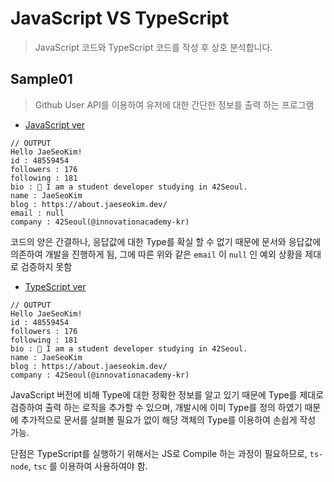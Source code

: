 # JavaScript VS TypeScript

> JavaScript 코드와 TypeScript 코드를 작성 후 상호 분석합니다.

## Sample01

> Github User API를 이용하여 유저에 대한 간단한 정보를 출력 하는 프로그램

- [JavaScript ver](./JavaScript/sample01/)

```text
// OUTPUT
Hello JaeSeoKim!
id : 48559454
followers : 176
following : 181
bio : 🌱 I am a student developer studying in 42Seoul.
name : JaeSeoKim
blog : https://about.jaeseokim.dev/
email : null
company : 42Seoul(@innovationacademy-kr)
```

코드의 양은 간결하나, 응답값에 대한 Type를 확실 할 수 없기 때문에 문서와 응답값에 의존하여 개발을 진행하게 됨, 그에 따른 위와 같은 `email` 이 `null` 인 예외 상황을 제대로 검증하지 못함

- [TypeScript ver](./TypeScript/sample01/)

```text
// OUTPUT
Hello JaeSeoKim!
id : 48559454
followers : 176
following : 181
bio : 🌱 I am a student developer studying in 42Seoul.
name : JaeSeoKim
blog : https://about.jaeseokim.dev/
company : 42Seoul(@innovationacademy-kr)
```

JavaScript 버전에 비해 Type에 대한 정확한 정보를 알고 있기 때문에 Type를 제대로 검증하여 출력 하는 로직을 추가할 수 있으며, 개발시에 이미 Type를 정의 하였기 때문에 추가적으로 문서를 살펴볼 필요가 없이 해당 객체의 Type를 이용하여 손쉽게 작성 가능.

단점은 TypeScript를 실행하기 위해서는 JS로 Compile 하는 과정이 필요하므로, `ts-node`, `tsc` 를 이용하여 사용하여야 함.
